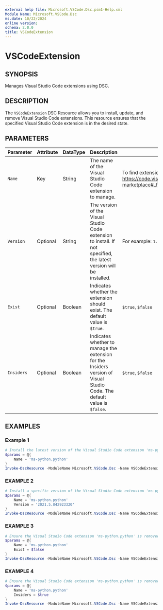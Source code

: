 ```yaml
---
external help file: Microsoft.VSCode.Dsc.psm1-Help.xml
Module Name: Microsoft.VSCode.Dsc
ms.date: 10/22/2024
online version:
schema: 2.0.0
title: VSCodeExtension
---
```


# VSCodeExtension

## SYNOPSIS

Manages Visual Studio Code extensions using DSC.

## DESCRIPTION

The `VSCodeExtension` DSC Resource allows you to install, update, and remove Visual Studio Code extensions. This resource ensures that the specified Visual Studio Code extension is in the desired state.

## PARAMETERS

| **Parameter** | **Attribute** | **DataType** | **Description**                                                                                                          | **Allowed Values**                                                                                                                        |
| ------------- | ------------- | ------------ | ------------------------------------------------------------------------------------------------------------------------ | ----------------------------------------------------------------------------------------------------------------------------------------- |
| `Name`        | Key           | String       | The name of the Visual Studio Code extension to manage.                                                                  | To find extensions in VSCode, check out: <https://code.visualstudio.com/docs/editor/extension-marketplace#_find-and-install-an-extension> |
| `Version`     | Optional      | String       | The version of the Visual Studio Code extension to install. If not specified, the latest version will be installed.      | For example: `1.0.0`                                                                                                                      |
| `Exist`       | Optional      | Boolean      | Indicates whether the extension should exist. The default value is `$true`.                                              | `$true`, `$false`                                                                                                                         |
| `Insiders`    | Optional      | Boolean      | Indicates whether to manage the extension for the Insiders version of Visual Studio Code. The default value is `$false`. | `$true`, `$false`                                                                                                                         |

## EXAMPLES

### Example 1

```powershell
# Install the latest version of the Visual Studio Code extension 'ms-python.python'
$params = @{
    Name = 'ms-python.python'
}
Invoke-DscResource -ModuleName Microsoft.VSCode.Dsc -Name VSCodeExtension -Method Set -Property $params
```

### EXAMPLE 2

```powershell
# Install a specific version of the Visual Studio Code extension 'ms-python.python'
$params = @{
    Name = 'ms-python.python'
    Version = '2021.5.842923320'
}
Invoke-DscResource -ModuleName Microsoft.VSCode.Dsc -Name VSCodeExtension -Method Set -Property $params
```

### EXAMPLE 3

```powershell
# Ensure the Visual Studio Code extension 'ms-python.python' is removed
$params = @{
    Name = 'ms-python.python'
    Exist = $false
}
Invoke-DscResource -ModuleName Microsoft.VSCode.Dsc -Name VSCodeExtension -Method Set -Property $params
```

### EXAMPLE 4

```powershell
# Ensure the Visual Studio Code extension 'ms-python.python' is removed
$params = @{
    Name = 'ms-python.python'
    Insiders = $true
}
Invoke-DscResource -ModuleName Microsoft.VSCode.Dsc -Name VSCodeExtension -Method Set -Property $params
```
